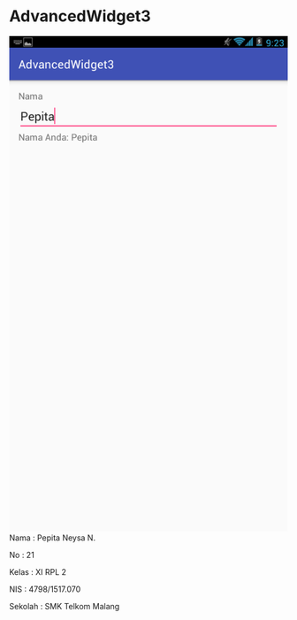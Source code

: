 # AdvancedWidget3

![ScreenShot](https://github.com/pepitan/AdvancedWidget3/blob/master/Screenshot_2017-01-25-09-23-08.png)
Nama : Pepita Neysa N.

No : 21

Kelas : XI RPL 2

NIS : 4798/1517.070

Sekolah : SMK Telkom Malang
